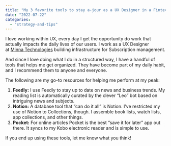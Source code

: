 ```yaml
---
title: "My 3 favorite tools to stay a-jour as a UX Designer in a Fintech scale up"
date: "2022-07-22"
categories: 
  - "strategy-and-tips"
---
```


I love working within UX, every day I get the opportunity do work that actually impacts the daily lives of our users. I work as a UX Designer at [Minna Technologies](https://minnatechnologies.com/) building infrastructure for Subscription management.

And since I love doing what I do in a structured way, I have a handful of tools that helps me get organized. They have become part of my daily habit, and I recommend them to anyone and everyone.

The following are my go-to resources for helping me perform at my peak:

1. **Feedly:** I use Feedly to stay up to date on news and business trends. My reading list is automatically curated by the clever “Leo” bot based on intriguing news and subjects.
2. **Notion:** A database tool that “can do it all” is Notion. I’ve restricted my use of Notion to Collections, though. I assemble book lists, watch lists, app collections, and other things.
3. **Pocket:** For online articles Pocket is the best “save it for later” app out there. It syncs to my Kobo electronic reader and is simple to use.

If you end up using these tools, let me know what you think!
